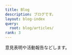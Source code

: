 ```yaml
---
title: Blog
description: ブログです。
layout: blog-index
query:
  root: blog/articles/
rank: 3
---
```

意見表明や活動報告などします。
